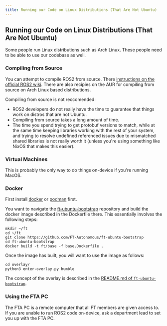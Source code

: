 ```yaml
---
title: Running our Code on Linux Distributions (That Are Not Ubuntu)
---
```


## Running our Code on Linux Distributions (That Are Not Ubuntu)

Some people run Linux distributions such as Arch Linux. These people need to be able to use our codebase as well.

### Compiling from Source

You can attempt to compile ROS2 from source. There [instructions on the official ROS2 wiki](https://docs.ros.org/en/humble/Installation/Alternatives/Ubuntu-Development-Setup.html). There are also recipies on the AUR for compiling from source on Arch Linux based distributions.

Compiling from source is not reccomended:

- ROS2 developers do not really have the time to guarantee that things work on distros that are not Ubuntu.
- Compiling from source takes a long amount of time.
- The time you spend trying to get protobuf versions to match, while at the same time keeping libraries working with the rest of your system, and trying to resolve undefined referenced issues due to mismatched shared libraries is not really worth it (unless you're using something like NixOS that makes this easier).

### Virtual Machines

This is probably the only way to do things on-device if you're running MacOS.

### Docker

First install [docker](https://docs.docker.com/engine/install/) or [podman](https://podman.io/docs/installation) first.

You want to navigate the [ft-ubuntu-bootstrap](https://github.com/FT-Autonomous/ft-ubuntu-bootstrap) repository and build the docker image described in the Dockerfile there. This essentially involves the following steps:

```
mkdir ~/ft
cd ~/ft
git clone https://github.com/FT-Autonomous/ft-ubuntu-bootstrap
cd ft-ubuntu-bootstrap
docker build -t ft/base -f base.Dockerfile .
```

Once the image has built, you will want to use the image as follows:

```
cd overlay/
python3 enter-overlay.py humble
```

The concept of the overlay is described in the [README.md of `ft-ubuntu-bootstrap`](https://github.com/FT-Autonomous/ft-ubuntu-bootstrap/blob/master/README.md).

### Using the FTA PC

The FTA PC is a remote computer that all FT members are given access to. If you are unable to run ROS2 code on-device, ask a department lead to set you up with the FTA PC.